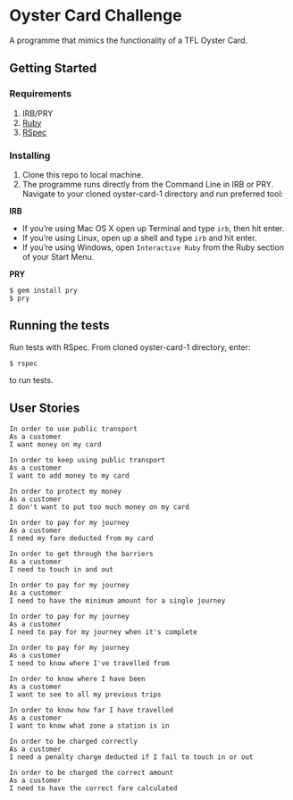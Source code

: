 Oyster Card Challenge
======

A programme that mimics the functionality of a TFL Oyster Card. 

## Getting Started

### Requirements

1. IRB/PRY
2. [Ruby](https://www.ruby-lang.org/en/documentation/installation/)
3. [RSpec](http://rspec.info/)

### Installing

1. Clone this repo to local machine. 
2. The programme runs directly from the Command Line in IRB or PRY. Navigate to your cloned oyster-card-1 directory and run preferred tool:

**IRB**

* If you’re using Mac OS X open up Terminal and type `irb`, then hit enter.
* If you’re using Linux, open up a shell and type `irb` and hit enter.
* If you’re using Windows, open `Interactive Ruby` from the Ruby section of your Start Menu.

**PRY**
```
$ gem install pry
$ pry
```

## Running the tests

Run tests with RSpec. From cloned oyster-card-1 directory, enter:

`$ rspec`

to run tests.

## User Stories
```
In order to use public transport
As a customer
I want money on my card

In order to keep using public transport
As a customer
I want to add money to my card

In order to protect my money
As a customer
I don't want to put too much money on my card

In order to pay for my journey
As a customer
I need my fare deducted from my card

In order to get through the barriers
As a customer
I need to touch in and out

In order to pay for my journey
As a customer
I need to have the minimum amount for a single journey

In order to pay for my journey
As a customer
I need to pay for my journey when it's complete

In order to pay for my journey
As a customer
I need to know where I've travelled from

In order to know where I have been
As a customer
I want to see to all my previous trips

In order to know how far I have travelled
As a customer
I want to know what zone a station is in

In order to be charged correctly
As a customer
I need a penalty charge deducted if I fail to touch in or out

In order to be charged the correct amount
As a customer
I need to have the correct fare calculated
```
